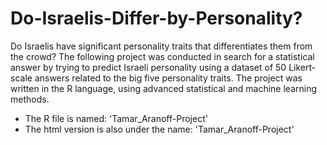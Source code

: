 # Do-Israelis-Differ-by-Personality?
Do Israelis have significant personality traits that differentiates them from the crowd? The following project was conducted in search for a statistical answer by trying to predict Israeli personality using a dataset of 50 Likert-scale answers related to the big five personality traits.
The project was written in the R language, using advanced statistical and machine learning methods.
- The R file is named: 'Tamar_Aranoff-Project'
- The html version is also under the name: 'Tamar_Aranoff-Project'

